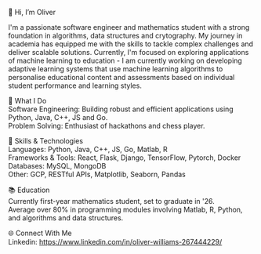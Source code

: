 👋 Hi, I’m Oliver  
  
I'm a passionate software engineer and mathematics student with a strong foundation in algorithms, data structures and crytography. My journey in academia has equipped me with the skills to tackle complex challenges and deliver scalable solutions. Currently, I'm focused on exploring applications of machine learning to education - I am currently working on developing adaptive learning systems that use machine learning algorithms to personalise educational content and assessments based on individual student performance and learning styles.  

🚀 What I Do  
Software Engineering: Building robust and efficient applications using Python, Java, C++, JS and Go.  
Problem Solving: Enthusiast of hackathons and chess player.  
  
🔧 Skills & Technologies  
Languages: Python, Java, C++, JS, Go, Matlab, R  
Frameworks & Tools: React, Flask, Django, TensorFlow, Pytorch, Docker  
Databases: MySQL, MongoDB  
Other: GCP, RESTful APIs, Matplotlib, Seaborn, Pandas  
  
📚 Education  
Currently first-year mathematics student, set to graduate in '26.   
Average over 80% in programming modules involving Matlab, R, Python, and algorithms and data structures.  
  
🌐 Connect With Me  
Linkedin: https://www.linkedin.com/in/oliver-williams-267444229/  


<!---
Oll-iver/Oll-iver is a ✨ special ✨ repository because its `README.md` (this file) appears on your GitHub profile.
You can click the Preview link to take a look at your changes.
--->
